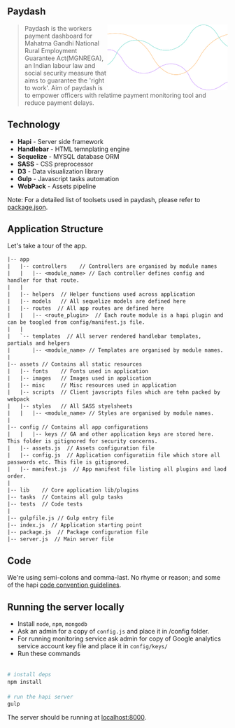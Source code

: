 ## Paydash
<img align="right" height="150" src="assets/images/charts.png">

> Paydash is the workers payment dashboard for Mahatma Gandhi National Rural Employment Guarantee Act(MGNREGA), an Indian labour law and social security measure that aims to guarantee the 'right to work'. Aim of paydash is to empower officers with relatime payment monitoring tool and reduce payment delays. 

## Technology

- **Hapi** - Server side framework
- **Handlebar** - HTML temnplating engine
- **Sequelize** - MYSQL database ORM
- **SASS** - CSS preprocessor 
- **D3** - Data visualization library
- **Gulp** - Javascript tasks automation
- **WebPack** - Assets pipeline

Note: For a detailed list of toolsets used in paydash, please refer to [package.json](package.json). 

## Application Structure

Let's take a tour of the app.
```
|-- app
|   |-- controllers    // Controllers are organised by module names
|   |   |-- <module_name> // Each controller defines config and handler for that route.
|   |
|   |-- helpers  // Helper functions used across application
|   |-- models   // All sequelize models are defined here
|   |-- routes  // All app routes are defined here
|   |   |-- <route_plugin>  // Each route module is a hapi plugin and can be toogled from config/manifest.js file.
|   |
|   `-- templates  // All server rendered handlebar templates, partials and helpers
|       |-- <module_name> // Templates are organised by module names.
|   
|-- assets // Contains all static resources 
|   |-- fonts    // Fonts used in application
|   |-- images   // Images used in application
|   |-- misc     // Misc resources used in application
|   |-- scripts  // Client javscripts files which are tehn packed by webpack
|   |-- styles   // All SASS styelsheets
|   |   |-- <module_name> // Styles are organised by module names. 
|   
|-- config // Contains all app configurations 
|   |   |-- keys // GA and other application keys are stored here. This folder is gitignored for security concerns.
|   |-- assets.js  // Assets configuration file 
|   |-- config.js  // Application configuratiin file which store all passwords etc. This file is gitignored. 
|   |-- manifest.js  // App manifest file listing all plugins and laod order. 
|   
|-- lib    // Core application lib/plugins 
|-- tasks  // Contains all gulp tasks 
|-- tests  // Code tests
|
|-- gulpfile.js // Gulp entry file 
|-- index.js  // Application starting point
|-- package.js  // Package configuration file
|-- server.js  // Main server file
```

## Code

We're using semi-colons and comma-last. No rhyme or reason; and some of the hapi [code convention guidelines](http://hapijs.com/styleguide).

## Running the server locally

 - Install  `node`, `npm`, `mongodb`
 - Ask an admin for a copy of `config.js` and place it in /config folder.
 - For running monitoring service ask admin for copy of Google analytics service account key file and place it in `config/keys/`
 - Run these commands

```sh

# install deps
npm install

# run the hapi server
gulp

```
The server should be running at [localhost:8000](https://localhost:8000).


